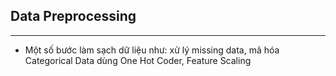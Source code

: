 ## Data Preprocessing
--- 
- Một số bước làm sạch dữ liệu như: xử lý missing data, mã hóa Categorical Data dùng One Hot Coder, Feature Scaling
